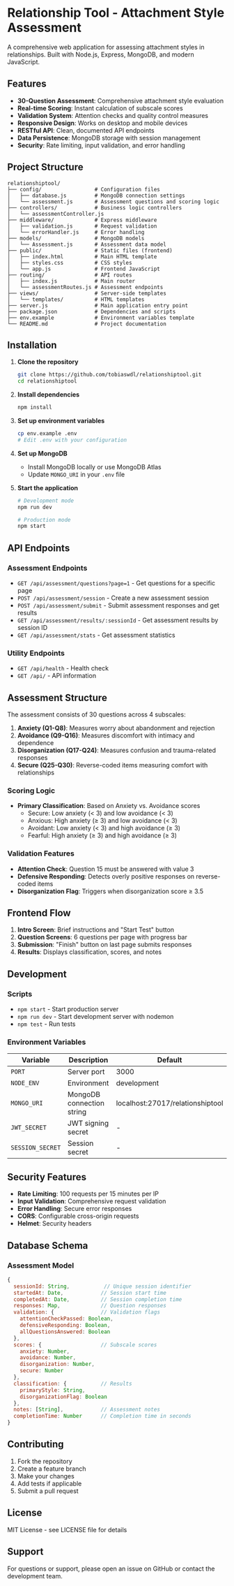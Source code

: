 # Relationship Tool - Attachment Style Assessment

A comprehensive web application for assessing attachment styles in relationships. Built with Node.js, Express, MongoDB, and modern JavaScript.

## Features

- **30-Question Assessment**: Comprehensive attachment style evaluation
- **Real-time Scoring**: Instant calculation of subscale scores
- **Validation System**: Attention checks and quality control measures
- **Responsive Design**: Works on desktop and mobile devices
- **RESTful API**: Clean, documented API endpoints
- **Data Persistence**: MongoDB storage with session management
- **Security**: Rate limiting, input validation, and error handling

## Project Structure

```
relationshiptool/
├── config/                 # Configuration files
│   ├── database.js         # MongoDB connection settings
│   └── assessment.js       # Assessment questions and scoring logic
├── controllers/            # Business logic controllers
│   └── assessmentController.js
├── middleware/             # Express middleware
│   ├── validation.js       # Request validation
│   └── errorHandler.js     # Error handling
├── models/                 # MongoDB models
│   └── Assessment.js       # Assessment data model
├── public/                 # Static files (frontend)
│   ├── index.html          # Main HTML template
│   ├── styles.css          # CSS styles
│   └── app.js              # Frontend JavaScript
├── routing/                # API routes
│   ├── index.js            # Main router
│   └── assessmentRoutes.js # Assessment endpoints
├── views/                  # Server-side templates
│   └── templates/          # HTML templates
├── server.js               # Main application entry point
├── package.json            # Dependencies and scripts
├── env.example             # Environment variables template
└── README.md               # Project documentation
```

## Installation

1. **Clone the repository**
   ```bash
   git clone https://github.com/tobiaswdl/relationshiptool.git
   cd relationshiptool
   ```

2. **Install dependencies**
   ```bash
   npm install
   ```

3. **Set up environment variables**
   ```bash
   cp env.example .env
   # Edit .env with your configuration
   ```

4. **Set up MongoDB**
   - Install MongoDB locally or use MongoDB Atlas
   - Update `MONGO_URI` in your `.env` file

5. **Start the application**
   ```bash
   # Development mode
   npm run dev
   
   # Production mode
   npm start
   ```

## API Endpoints

### Assessment Endpoints

- `GET /api/assessment/questions?page=1` - Get questions for a specific page
- `POST /api/assessment/session` - Create a new assessment session
- `POST /api/assessment/submit` - Submit assessment responses and get results
- `GET /api/assessment/results/:sessionId` - Get assessment results by session ID
- `GET /api/assessment/stats` - Get assessment statistics

### Utility Endpoints

- `GET /api/health` - Health check
- `GET /api/` - API information

## Assessment Structure

The assessment consists of 30 questions across 4 subscales:

1. **Anxiety (Q1-Q8)**: Measures worry about abandonment and rejection
2. **Avoidance (Q9-Q16)**: Measures discomfort with intimacy and dependence
3. **Disorganization (Q17-Q24)**: Measures confusion and trauma-related responses
4. **Secure (Q25-Q30)**: Reverse-coded items measuring comfort with relationships

### Scoring Logic

- **Primary Classification**: Based on Anxiety vs. Avoidance scores
  - Secure: Low anxiety (< 3) and low avoidance (< 3)
  - Anxious: High anxiety (≥ 3) and low avoidance (< 3)
  - Avoidant: Low anxiety (< 3) and high avoidance (≥ 3)
  - Fearful: High anxiety (≥ 3) and high avoidance (≥ 3)

### Validation Features

- **Attention Check**: Question 15 must be answered with value 3
- **Defensive Responding**: Detects overly positive responses on reverse-coded items
- **Disorganization Flag**: Triggers when disorganization score ≥ 3.5

## Frontend Flow

1. **Intro Screen**: Brief instructions and "Start Test" button
2. **Question Screens**: 6 questions per page with progress bar
3. **Submission**: "Finish" button on last page submits responses
4. **Results**: Displays classification, scores, and notes

## Development

### Scripts

- `npm start` - Start production server
- `npm run dev` - Start development server with nodemon
- `npm test` - Run tests

### Environment Variables

| Variable | Description | Default |
|----------|-------------|---------|
| `PORT` | Server port | 3000 |
| `NODE_ENV` | Environment | development |
| `MONGO_URI` | MongoDB connection string | localhost:27017/relationshiptool |
| `JWT_SECRET` | JWT signing secret | - |
| `SESSION_SECRET` | Session secret | - |

## Security Features

- **Rate Limiting**: 100 requests per 15 minutes per IP
- **Input Validation**: Comprehensive request validation
- **Error Handling**: Secure error responses
- **CORS**: Configurable cross-origin requests
- **Helmet**: Security headers

## Database Schema

### Assessment Model

```javascript
{
  sessionId: String,           // Unique session identifier
  startedAt: Date,            // Session start time
  completedAt: Date,          // Session completion time
  responses: Map,             // Question responses
  validation: {               // Validation flags
    attentionCheckPassed: Boolean,
    defensiveResponding: Boolean,
    allQuestionsAnswered: Boolean
  },
  scores: {                   // Subscale scores
    anxiety: Number,
    avoidance: Number,
    disorganization: Number,
    secure: Number
  },
  classification: {           // Results
    primaryStyle: String,
    disorganizationFlag: Boolean
  },
  notes: [String],            // Assessment notes
  completionTime: Number      // Completion time in seconds
}
```

## Contributing

1. Fork the repository
2. Create a feature branch
3. Make your changes
4. Add tests if applicable
5. Submit a pull request

## License

MIT License - see LICENSE file for details

## Support

For questions or support, please open an issue on GitHub or contact the development team. 